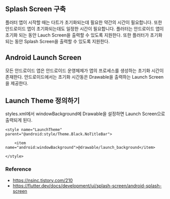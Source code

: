 ## Splash Screen 구축

플러터 앱이 시작할 때는 다트가 초기화되는데 필요한 약간의 시간이 필요합니다. 또한 안드로이드 앱이 초기화되는데도 일정한 시간이 필요합니다. 
플러터는 안드로이드 앱이 초기화 되는 동안 Lauch Screen을 출력할 수 있도록 지원한다. 
또한 플러터가 초기화되는 동안 Splash Screen을 출력할 수 있도록 지원한다.


## Android Launch Screen

모든 안드로이드 앱은 안드로이드 운영체제가 앱의 프로세스를 생성하는 초기화 시간이 존재한다.
안드로이드에서는 초기화 시간동은 Drawable을 출력하는 Launch Screen을 제공한다.



## Launch Theme 정의하기

styles.xml에서 windowBackground에 Drawable을 설정하면 Launch Screen으로 출력되게 된다.

```.{xml}
<style name="LaunchTheme" parent="@android:style/Theme.Black.NoTitleBar">

    <item name="android:windowBackground">@drawable/launch_background</item>

</style>
```


### Reference
- https://nsinc.tistory.com/210
- https://flutter.dev/docs/development/ui/splash-screen/android-splash-screen
